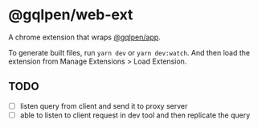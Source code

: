 # @gqlpen/web-ext

A chrome extension that wraps [@gqlpen/app](https://github.com/azmy60/gqlpen/tree/main/packages/gqlpen-app).

To generate built files, run `yarn dev` or `yarn dev:watch`. And then load the extension from Manage Extensions > Load Extension.

## TODO
- [ ] listen query from client and send it to proxy server
- [ ] able to listen to client request in dev tool and then replicate the query
